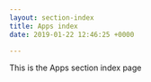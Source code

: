 ```yaml
---
layout: section-index
title: Apps index
date: 2019-01-22 12:46:25 +0000

---
```

This is the Apps section index page